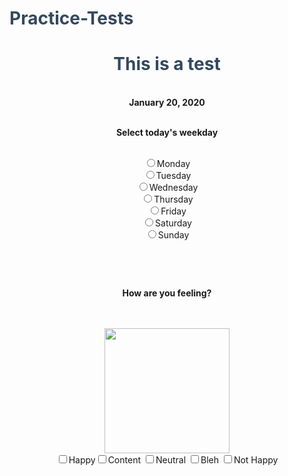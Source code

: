 # Practice-Tests
<!DOCTYPE HTML>
<html>
  <style>
    h1 {
      color: #34495E;
    }
  </style>
  <center><h1><bold>This is a test</center></h1></bold>
  <br><p1><center><b>January 20, 2020</p1></center></br></b>

<p2><center><b>Select today's weekday</p2></b>
  
<p3><br><label><input type="radio" name="monday-tuesday-wednesday-thursday-friday-saturday-sunday">Monday</label>
<br><label><input type="radio" name="monday-tuesday-wednesday-thursday-friday-saturday-sunday">Tuesday</label>
<br><label><input type="radio" name="monday-tuesday-wednesday-thursday-friday-saturday-sunday">Wednesday</label>
<br><label><input type="radio" name="monday-tuesday-wednesday-thursday-friday-saturday-sunday">Thursday</label>
<br><label><input type="radio" name="monday-tuesday-wednesday-thursday-friday-saturday-sunday">Friday</label>
<br><label><input type="radio" name="monday-tuesday-wednesday-thursday-friday-saturday-sunday">Saturday</label>
<br><label><input type="radio" name="monday-tuesday-wednesday-thursday-friday-saturday-sunday">Sunday</label></center></br></p3>

<b><br><p4><center>How are you feeling?</center></p4></br></b>
<center><br><img src="https://hhp-blog.s3.amazonaws.com/2017/09/rating-pain-mood-scale-iStock-623438278-1.gif" alt "Feel-o-meter" style="width: 200px; height:200;"></br></center>
<center><label><input type="checkbox" name="mood">Happy</label><label><input type="checkbox" name="mood">Content</label>
<label><input type="checkbox" name="mood">Neutral</label>
<label><input type="checkbox" name="mood">Bleh</label>
<label><input type="checkbox" name="mood">Not Happy</label>
        
</html>
